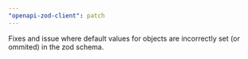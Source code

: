 ```yaml
---
"openapi-zod-client": patch
---
```


Fixes and issue where default values for objects are incorrectly set (or ommited) in the zod schema.
